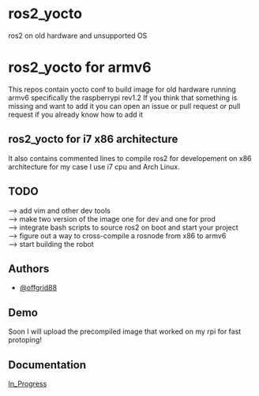 # ros2_yocto
ros2 on old hardware and unsupported OS


# ros2_yocto for armv6
This repos contain yocto conf to build image for old hardware running armv6 specifically the raspberrypi rev1.2 
If you think that something is missing and want to add it you can open an issue or pull request or pull request if you already know how to add it

## ros2_yocto for i7 x86 architecture
It also contains commented lines to compile ros2 for developement on x86 architecture for my case I use i7 cpu and Arch Linux.
## TODO
--> add vim and other dev tools<br />
--> make two version of the image one for dev and one for prod<br />
--> integrate bash scripts to source ros2 on boot and start your project<br />
--> figure out a way to cross-compile a rosnode from x86 to armv6<br />
--> start building the robot <br />
## Authors

- [@offgrid88](https://github.com/offgrid88)


## Demo

Soon I will upload the precompiled image that worked on my rpi for fast protoping!


## Documentation

[In_Progress](https://linktodocumentation)


